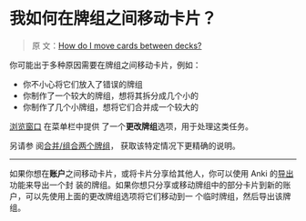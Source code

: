 # 我如何在牌组之间移动卡片？

> 原
> 文：[How do I move cards between decks?](https://faqs.ankiweb.net/how-do-i-move-cards-between-decks.html)

你可能出于多种原因需要在牌组之间移动卡片，例如：

- 你不小心将它们放入了错误的牌组
- 你制作了一个较大的牌组，想将其拆分成几个小的
- 你制作了几个小牌组，想将它们合并成一个较大的

[浏览窗口](https://open-spaced-repetition.github.io/anki-manual-zh-CN/browsing.html) 在菜单栏中提供
了一个**更改牌组**选项，用于处理这类任务。

另请参
阅[合并/组合两个牌组](https://open-spaced-repetition.github.io/anki-faqs-zh-CN/merging-or-combining-two-decks.html#mergingcombining-two-decks)，
获取该特定情况下更精确的说明。

---

如果你想在**账户**之间移动卡片，或将卡片分享给其他人，你可以使用 Anki
的[导出](https://open-spaced-repetition.github.io/anki-manual-zh-CN/exporting.html)功能来导出一个封
装的牌组。如果你想只分享或移动牌组中的部分卡片到新的账户，可以先使用上面的更改牌组选项将它们移动到一
个临时牌组，然后导出该牌组。
